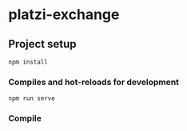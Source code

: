 # platzi-exchange

## Project setup
```
npm install
```

### Compiles and hot-reloads for development
```
npm run serve
```

### Compile